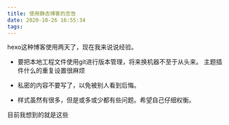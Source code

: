 ```yaml
---
title: 使用静态博客的忠告
date: 2020-10-26 16:55:34
tags:
---
```

hexo这种博客使用两天了，现在我来说说经验。

+ 要把本地工程文件使用git进行版本管理，将来换机器不至于从头来。
主题插件什么的重复设置很麻烦

+ 私密的内容不要写了，以免被别人看到后悔。

+ 样式虽然有很多，但是或多或少都有些问题。希望自己仔细权衡。

目前我想到的就是这些

